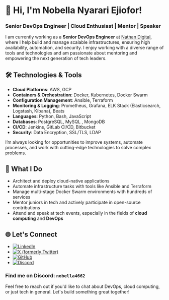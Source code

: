# 👋 Hi, I'm Nobella Nyarari Ejiofor!

### Senior DevOps Engineer | Cloud Enthusiast | Mentor | Speaker

I am currently working as a **Senior DevOps Engineer** at [Nathan Digital](https://www.nathandigital.com), where I help build and manage scalable infrastructures, ensuring high availability, automation, and security. I enjoy working with a diverse range of tools and technologies and am passionate about mentoring and empowering the next generation of tech leaders.

## 🛠 Technologies & Tools
- **Cloud Platforms**: AWS, GCP
- **Containers & Orchestration**: Docker, Kubernetes, Docker Swarm
- **Configuration Management**: Ansible, Terraform
- **Monitoring & Logging**: Prometheus, Grafana, ELK Stack (Elasticsearch, Logstash, Kibana), Beats
- **Languages**: Python, Bash, JavaScript
- **Databases**: PostgreSQL, MySQL , MongoDB
- **CI/CD**: Jenkins, GitLab CI/CD, Bitbucket
- **Security**: Data Encryption, SSL/TLS, LDAP

I’m always looking for opportunities to improve systems, automate processes, and work with cutting-edge technologies to solve complex problems.

## 🌟 What I Do
- Architect and deploy cloud-native applications
- Automate infrastructure tasks with tools like Ansible and Terraform
- Manage multi-stage Docker Swarm environments with hundreds of services
- Mentor juniors in tech and actively participate in open-source contributions
- Attend and speak at tech events, especially in the fields of **cloud computing** and **DevOps**

## 🌐 Let's Connect
- [![LinkedIn](https://img.shields.io/badge/LinkedIn-Connect-blue?style=flat-square)](https://www.linkedin.com/in/nobella-ejiofor/)
- [![X (formerly Twitter)](https://img.shields.io/badge/X-Follow-black?style=flat-square)](https://x.com/ejiofornyarari)
- [![GitHub](https://img.shields.io/badge/GitHub-Follow-black?style=flat-square)](https://github.com/Nobella-Nyarari-Ejiofor)
- [![Discord](https://img.shields.io/badge/Discord-Join-blueviolet?style=flat-square)](https://discord.gg/nobella4662)


### Find me on **Discord**: `nobella4662`

Feel free to reach out if you'd like to chat about DevOps, cloud computing, or just tech in general. Let's build something great together!
